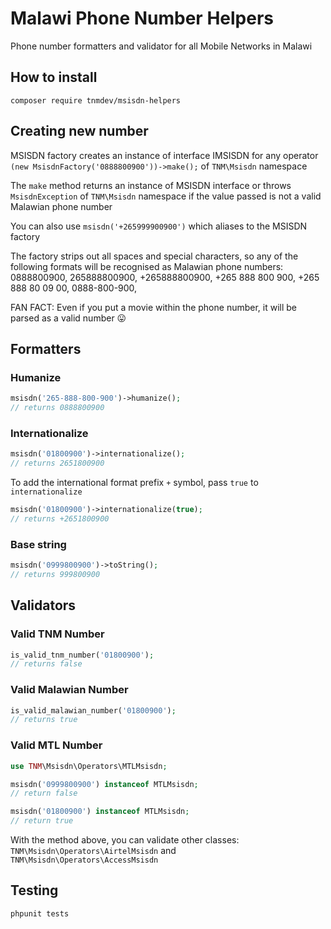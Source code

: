 # Malawi Phone Number Helpers

Phone number formatters and validator for all Mobile Networks in Malawi

## How to install 

```terminal 
composer require tnmdev/msisdn-helpers
```

## Creating new number

MSISDN factory creates an instance of interface IMSISDN for any operator
`(new MsisdnFactory('0888800900'))->make();` of `TNM\Msisdn` namespace

The `make` method returns an instance of MSISDN interface or throws `MsisdnException` of `TNM\Msisdn` namespace
if the value passed is not a valid Malawian phone number

You can also use `msisdn('+265999900900')` which aliases to the MSISDN factory

The factory strips out all spaces and special characters, so any of the following formats
will be recognised as Malawian phone numbers: 0888800900, 265888800900, +265888800900, +265 888 800 900, +265 888 80 09 00, 0888-800-900,

FAN FACT: Even if you put a movie within the phone number, it will be parsed as a valid number 😛

## Formatters

### Humanize
```php
msisdn('265-888-800-900')->humanize();
// returns 0888800900
```
### Internationalize
```php
msisdn('01800900')->internationalize();
// returns 2651800900
```

To add the international format prefix `+` symbol, pass `true` to `internationalize`
```php
msisdn('01800900')->internationalize(true);
// returns +2651800900
```
### Base string
```php
msisdn('0999800900')->toString();
// returns 999800900
```

## Validators

### Valid TNM Number 
```php
is_valid_tnm_number('01800900');
// returns false 
```
### Valid Malawian Number 
```php
is_valid_malawian_number('01800900');
// returns true
```

### Valid MTL Number

```php
use TNM\Msisdn\Operators\MTLMsisdn;

msisdn('0999800900') instanceof MTLMsisdn;
// return false

msisdn('01800900') instanceof MTLMsisdn;
// return true
```
With the method above, you can validate other classes: `TNM\Msisdn\Operators\AirtelMsisdn` and `TNM\Msisdn\Operators\AccessMsisdn`

## Testing

```terminal
phpunit tests
```
